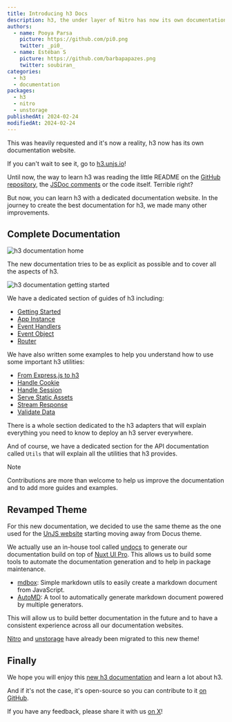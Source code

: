 ```yaml
---
title: Introducing h3 Docs
description: h3, the under layer of Nitro has now its own documentation website to help you understand it in depth.
authors:
  - name: Pooya Parsa
    picture: https://github.com/pi0.png
    twitter: _pi0_
  - name: Estéban S
    picture: https://github.com/barbapapazes.png
    twitter: soubiran_
categories:
  - h3
  - documentation
packages:
  - h3
  - nitro
  - unstorage
publishedAt: 2024-02-24
modifiedAt: 2024-02-24
---
```


This was heavily requested and it's now a reality, h3 now has its own documentation website.

If you can't wait to see it, go to [h3.unjs.io](https://h3.unjs.io)!

Until now, the way to learn h3 was reading the little README on the [GitHub repository](https://github.com/unjs/h3), the [JSDoc comments](https://www.jsdocs.io/package/h3) or the code itself. Terrible right?

But now, you can learn h3 with a dedicated documentation website. In the journey to create the best documentation for h3, we made many other improvements.

## Complete Documentation

![h3 documentation home](/assets/images/blog/2024-02-24-introducing-h3-docs/home.webp)

The new documentation tries to be as explicit as possible and to cover all the aspects of h3.

![h3 documentation getting started](/assets/images/blog/2024-02-24-introducing-h3-docs/getting-started.webp)

We have a dedicated section of guides of h3 including:

- [Getting Started](https://h3.unjs.io/guides/getting-started)
- [App Instance](https://h3.unjs.io/guides/app)
- [Event Handlers](https://h3.unjs.io/guides/event-handlers)
- [Event Object](https://h3.unjs.io/guides/event)
- [Router](https://h3.unjs.io/guides/router)

We have also written some examples to help you understand how to use some important h3 utilities:

- [From Express.js to h3](https://h3.unjs.io/examples/from-expressjs-to-h3)
- [Handle Cookie](https://h3.unjs.io/examples/handle-cookie)
- [Handle Session](https://h3.unjs.io/examples/handle-session)
- [Serve Static Assets](https://h3.unjs.io/examples/serve-static-assets)
- [Stream Response](https://h3.unjs.io/examples/stream-response)
- [Validate Data](https://h3.unjs.io/examples/validate-data)

There is a whole section dedicated to the h3 adapters that will explain everything you need to know to deploy an h3 server everywhere.

And of course, we have a dedicated section for the API documentation called `Utils` that will explain all the utilities that h3 provides.

> [!NOTE]
> Contributions are more than welcome to help us improve the documentation and to add more guides and examples.

## Revamped Theme

For this new documentation, we decided to use the same theme as the one used for the [UnJS website](https://unjs.io) starting moving away from Docus theme.

We actually use an in-house tool called [undocs](https://github.com/unjs/undocs) to generate our documentation build on top of [Nuxt UI Pro](https://ui.nuxt.com/pro). This allows us to build some tools to automate the documentation generation and to help in package maintenance.

- [mdbox](https://github.com/unjs/mdbox): Simple markdown utils to easily create a markdown document from JavaScript.
- [AutoMD](https://github.com/unjs/automd): A tool to automatically generate markdown document powered by multiple generators.

This will allow us to build better documentation in the future and to have a consistent experience across all our documentation websites.

[Nitro](https://nitro.unjs.io) and [unstorage](https://unstorage.unjs.io) have already been migrated to this new theme!

## Finally

We hope you will enjoy this [new h3 documentation](https://h3.unjs.io) and learn a lot about h3.

And if it's not the case, it's open-source so you can contribute to it [on GitHub](https://github.com/unjs/h3).

If you have any feedback, please share it with us [on X](https://x.com/unjsio)!
